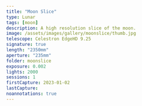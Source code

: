 ```yaml
---
title: "Moon Slice"
type: Lunar
tags: [moon]
description: A high resolution slice of the moon.
image: /assets/images/gallery/moonslice/thumb.jpg
telescope: Celestron EdgeHD 9.25
signature: true
length: "2350mm"
aperture: "235mm"
folder: moonslice
exposure: 0.002
lights: 2000
sessions: 1
firstCapture: 2023-01-02 
lastCapture:
noannotations: true
---
```

